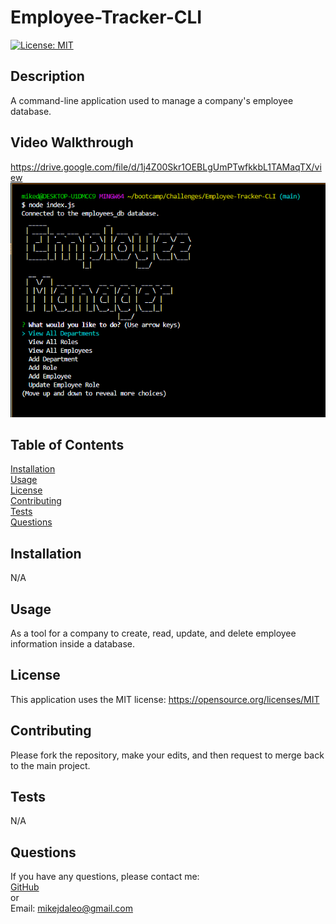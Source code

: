 # Employee-Tracker-CLI

[![License: MIT](https://img.shields.io/badge/License-MIT-yellow.svg)](https://opensource.org/licenses/MIT) 
## Description
A command-line application used to manage a company's employee database.
  
## Video Walkthrough
https://drive.google.com/file/d/1j4Z00Skr1OEBLgUmPTwfkkbL1TAMaqTX/view
![Screenshot](./assets/images/EmployeeTrackerCLI.PNG)

## Table of Contents
[Installation](#installation)  
[Usage](#usage)  
[License](#license)  
[Contributing](#contributing)  
[Tests](#tests)  
[Questions](#questions) 
  
  
  
## <a id="installation"></a>Installation
N/A
## <a id="usage"></a>Usage
As a tool for a company to create, read, update, and delete employee information inside a database.
## <a id="license"></a>License
This application uses the MIT license: https://opensource.org/licenses/MIT
## <a id="contributing"></a>Contributing
Please fork the repository, make your edits, and then request to merge back to the main project.
## <a id="tests"></a>Tests
N/A
## <a id="questions"></a>Questions
If you have any questions, please contact me:  
<a href="https://github.com/mikedaleo">GitHub</a>  
or  
Email: mikejdaleo@gmail.com
